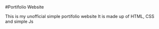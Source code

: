 #Portifolio Website

This is my unofficial simple portifolio website
It is made up of HTML, CSS and simple Js

